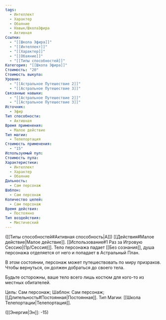 ```yaml
---
tags:
  - Интеллект
  - Характер
  - Обаяние
  - Навык/ШколаЭфира
  - Активная
Ссылки:
  - "[[Школа Эфира]]"
  - "[[Интеллект]]"
  - "[[Характер]]"
  - "[[Обаяние]]"
  - "[[Типы способностей]]"
Категория: "[[Школа Эфира]]"
Стоимость: "20"
Стоимость выкупа: 
Уровни:
  - "[[Астральное Путешествие 2]]"
  - "[[Астральное Путешествие 3]]"
Связанные навыки:
  - "[[Астральное Путешествие 2]]"
  - "[[Астральное Путешествие 3]]"
Источник:
  - Эфир
Тип способности:
  - Активная
Время применения:
  - Малое действие
Тип магии:
  - Телепортация
Стоимость применения:
  - "15"
Используемый пул: 
Стоимость пула: 
Характеристики:
  - Интеллект
  - Характер
  - Обаяние
Дальность:
  - Сам персонаж
Шаблон:
  - Сам персонаж
Количество целей:
  - Сам персонаж
Время действия:
  - Постоянно
Тип воздействия:
  - Мистический
---
```

([[Типы способностей#Активная способность|А]]) [[Действия#Малое действие|Малое действие]]. [[Использование#1 Раз за Игровую Сессию|(1р/Сессия)]]. Тело персонажа падает [[Без сознания]], душа персонажа отделяется от него и попадает в Астральный План.

В этом состоянии, персонаж может путешествовать по миру призраков. Чтобы вернуться, он должен добраться до своего тела. 

Будьте осторожны, ваше тело всего лишь костюм для кого-то из местных обитателей. 

Цель: Сам персонаж; Шаблон: Сам персонаж; [[Длительность#Постоянная|Постоянная]]. Тип Магии: [[Школа Телепортации|Телепортация]].

([[Энергия|Эн]]: -15)